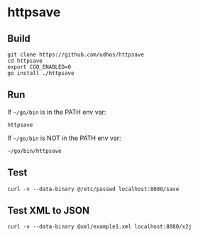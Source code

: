 # httpsave

## Build

    git clone https://github.com/udhos/httpsave
    cd httpsave
    export CGO_ENABLED=0
    go install ./httpsave

## Run

If `~/go/bin` is in the PATH env var:

    httpsave

If `~/go/bin` is NOT in the PATH env var:

    ~/go/bin/httpsave

## Test

    curl -v --data-binary @/etc/passwd localhost:8080/save

## Test XML to JSON

    curl -v --data-binary @xml/example1.xml localhost:8080/x2j
